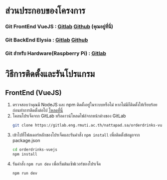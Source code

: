 # ส่วนประกอบของโครงการ

### Git FrontEnd VueJS : [Gitlab](https://gitlab.eng.rmuti.ac.th/nattapad.sa/orderdrinks-vuejs) [Github](https://github.com/carrot1358/orderdrinks-vuejs) (คุณอยู่ที่นี่)

### Git BackEnd Elysia : [Gitlab](https://gitlab.eng.rmuti.ac.th/nattapad.sa/orderdrinks-elysia) [Github](https://github.com/carrot1358/orderdrinks-elysia)

### Git สำหรับ Hardware(Raspberry Pi) : [Gitlab](https://gitlab.eng.rmuti.ac.th/nattapad.sa/orderdrinks-hw.git) 

# วิธีการติดตั้งและรันโปรแกรม

## FrontEnd (VueJS)

1. ตรวจสอบว่าคุณมี NodeJS และ npm ติดตั้งอยู่ในระบบหรือไม่ หากไม่มีก็ติดตั้งให้เรียบร้อยก่อนทำการติดตั้งต่อไป [โหลดที่นี่](https://nodejs.org/en)
2. โคลนโปรเจ็คจาก GitLab หรือดาวน์โหลดไฟล์จากหน้าต่างของ GitLab 
    ```bash
    git clone https://gitlab.eng.rmuti.ac.th/nattapad.sa/orderdrinks-vuejs.git
    ```
3. เข้าไปที่โฟลเดอร์หลักของโปรเจ็คและรันคำสั่ง `npm install` เพื่อติดตั้งข้อมูลจาก package.json
    ```bash
    cd orderdrinks-vuejs
    npm install
    ```
3. รันคำสั่ง `npm run dev` เพื่อเริ่มต้นเซิฟเวอร์ของโปรเจ็ค
    ```bash
    npm run dev
    ```